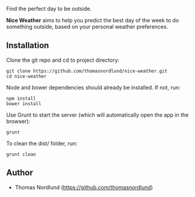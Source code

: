 Find the perfect day to be outside.

**Nice Weather** aims to help you predict the best day of the week to do something outside, based on your personal weather preferences.

## Installation

Clone the git repo and cd to project directory:

```console
git clone https://github.com/thomasnordlund/nice-weather.git
cd nice-weather
```

Node and bower dependencies should already be installed. If not, run:

```console
npm install
bower install
```

Use Grunt to start the server (which will automatically open the app in the browser):

```console
grunt
```

To clean the dist/ folder, run:

```console
grunt clean
```

## Author

* Thomas Nordlund (https://github.com/thomasnordlund)